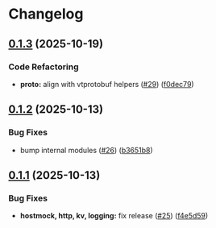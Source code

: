 # Changelog

## [0.1.3](https://github.com/tarmac-project/sdk/compare/http/v0.1.2...http/v0.1.3) (2025-10-19)


### Code Refactoring

* **proto:** align with vtprotobuf helpers ([#29](https://github.com/tarmac-project/sdk/pull/29)) ([f0dec79](https://github.com/tarmac-project/sdk/commit/f0dec7975121ccfe4dec24d8d62f14b031b6d3eb))

## [0.1.2](https://github.com/tarmac-project/sdk/compare/http/v0.1.1...http/v0.1.2) (2025-10-13)


### Bug Fixes

* bump internal modules ([#26](https://github.com/tarmac-project/sdk/issues/26)) ([b3651b8](https://github.com/tarmac-project/sdk/commit/b3651b8221b36812bdde112e774b0f40392a2f13))

## [0.1.1](https://github.com/tarmac-project/sdk/compare/http/v0.1.0...http/v0.1.1) (2025-10-13)


### Bug Fixes

* **hostmock, http, kv, logging:** fix release ([#25](https://github.com/tarmac-project/sdk/issues/25)) ([f4e5d59](https://github.com/tarmac-project/sdk/commit/f4e5d591f9194a8eff2098e643440fd5ca8a9835))
